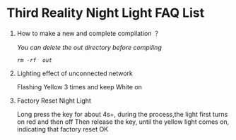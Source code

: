 # Third Reality Night Light FAQ List

1. How to make a new and complete compilation ？

   *You can delete the out directory before compiling*

   *`rm -rf  out`*

2. Lighting effect of unconnected network

   Flashing Yellow 3 times and keep White on

3. Factory Reset Night Light

   Long press the key for about 4s+, during the process,the light first turns on red and then off
   Then release the key, until the yellow light comes on, indicating that factory reset OK


